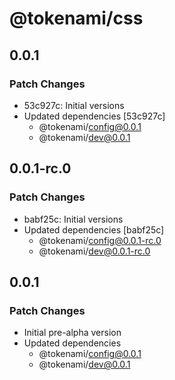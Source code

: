 # @tokenami/css

## 0.0.1

### Patch Changes

- 53c927c: Initial versions
- Updated dependencies [53c927c]
  - @tokenami/config@0.0.1
  - @tokenami/dev@0.0.1

## 0.0.1-rc.0

### Patch Changes

- babf25c: Initial versions
- Updated dependencies [babf25c]
  - @tokenami/config@0.0.1-rc.0
  - @tokenami/dev@0.0.1-rc.0

## 0.0.1

### Patch Changes

- Initial pre-alpha version
- Updated dependencies
  - @tokenami/config@0.0.1
  - @tokenami/dev@0.0.1
